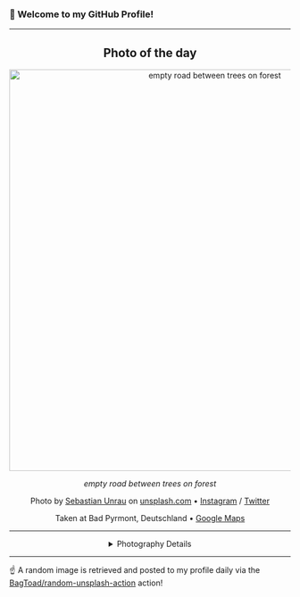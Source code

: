 ### 👋 Welcome to my GitHub Profile!

----
<div align="center">

## Photo of the day
  
  <a href="https://unsplash.com/photos/empty-road-between-trees-on-forest-v4e3JI7DDHI"><img width="720" src="https://images.unsplash.com/photo-1446329813274-7c9036bd9a1f?crop=entropy&cs=tinysrgb&fit=max&fm=jpg&ixid=M3w1OTQ0OTd8MHwxfHJhbmRvbXx8fHx8fHx8fDE3MzMwMzMzMzB8&ixlib=rb-4.0.3&q=80&w=1080" alt="empty road between trees on forest"></a>
  
  <em>empty road between trees on forest</em>
  
  <em></em>

  Photo by [Sebastian Unrau](null) on [unsplash.com](https://unsplash.com/) • [Instagram](https://instagram.com/cxrtbain) / [Twitter](https://twitter.com/cxrtbain)
  
  Taken at Bad Pyrmont, Deutschland • [Google Maps](https://www.google.com/maps/search/?api=1&query=51.9855648,9.25209110000003)
  
  ---
  
<details>
<summary>Photography Details</summary>
  
| Parameter     | Value |
| ------------- | ----- |
| Camera Model  | ILCE-6000 |
| Exposure Time | 0.3 |
| Aperture      | 16.0 |
| Focal Length  | 16.0 |
| ISO           | 100 |
| Location      | Bad Pyrmont, Deutschland (Deutschland) |
| Coordinates   | Latitude 51.9855648, Longitude 9.25209110000003 |

</details>

</div>

----

☝️ A random image is retrieved and posted to my profile daily via the [BagToad/random-unsplash-action](https://github.com/BagToad/random-unsplash-action) action!
